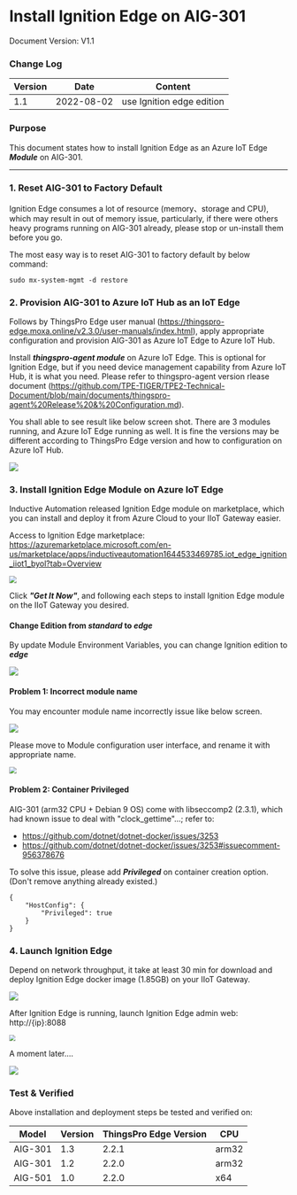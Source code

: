 # Install Ignition Edge on AIG-301

Document Version: V1.1

### Change Log

| Version | Date       | Content                   |
| ------- | ---------- | ------------------------- |
| 1.1     | 2022-08-02 | use Ignition edge edition |

### Purpose

This document states how to install Ignition Edge as an Azure IoT Edge ***Module*** on AIG-301.

---

### 1. Reset AIG-301 to Factory Default

Ignition Edge consumes a lot of resource (memory、storage and CPU), which may result in out of memory issue, particularly, if there were others heavy programs running on AIG-301 already, please stop or un-install them before you go.

The most easy way is to reset AIG-301 to factory default by below command:

```
sudo mx-system-mgmt -d restore
```



### 2. Provision AIG-301 to Azure IoT Hub as an IoT Edge

Follows by ThingsPro Edge user manual (https://thingspro-edge.moxa.online/v2.3.0/user-manuals/index.html), apply appropriate configuration and provision AIG-301 as Azure IoT Edge to Azure IoT Hub.



Install ***thingspro-agent module*** on Azure IoT Edge. This is optional for Ignition Edge, but if you need device management capability from Azure IoT Hub, it is what you need. Please refer to thingspro-agent version rlease document (https://github.com/TPE-TIGER/TPE2-Technical-Document/blob/main/documents/thingspro-agent%20Release%20&%20Configuration.md).



You shall able to see result like below screen shot. There are 3 modules running, and Azure IoT Edge running as well. It is fine the versions may be different according to ThingsPro Edge version and how to configuration on Azure IoT Hub.

![](https://thingspro.blob.core.windows.net/resource/document/tpe/AIE-UI.jpg)



### 3. Install Ignition Edge Module on Azure IoT Edge

Inductive Automation released Ignition Edge module on marketplace, which you can install and deploy it from Azure Cloud to your IIoT Gateway easier.

Access to Ignition Edge marketplace: https://azuremarketplace.microsoft.com/en-us/marketplace/apps/inductiveautomation1644533469785.iot_edge_ignition_iiot1_byol?tab=Overview

<img src="https://thingspro.blob.core.windows.net/resource/document/tpe/ignition-marketplace.jpg" style="zoom:80%;" />

Click ***"Get It Now"***, and following each steps to install Ignition Edge module on the IIoT Gateway you desired.



#### Change Edition from *standard* to *edge*

By update Module Environment Variables, you can change Ignition edition to ***edge***

![](https://thingspro.blob.core.windows.net/resource/document/tpe/ignition-module-edition-edge.jpg)



#### Problem 1: Incorrect module name

You may encounter module name incorrectly issue like below screen.

![](https://thingspro.blob.core.windows.net/resource/document/tpe/ignition-module-name-fail.jpg)

Please move to Module configuration user interface, and rename it with appropriate name.

<img src="https://thingspro.blob.core.windows.net/resource/document/tpe/ignition-module-name-ok.jpg" style="zoom:80%;" />



#### Problem 2: Container Privileged

AIG-301 (arm32 CPU + Debian 9 OS) come with libseccomp2 (2.3.1), which had known issue to deal with "clock_gettime"...; refer to:

- https://github.com/dotnet/dotnet-docker/issues/3253
- https://github.com/dotnet/dotnet-docker/issues/3253#issuecomment-956378676

To solve this issue, please add ***Privileged*** on container creation option. (Don't remove anything already existed.)

```
{
    "HostConfig": {
        "Privileged": true
    }
}
```



### 4. Launch Ignition Edge

Depend on network throughput, it take at least 30 min for download and deploy Ignition Edge docker image (1.85GB) on your IIoT Gateway.

![](https://thingspro.blob.core.windows.net/resource/document/tpe/ignition-module-ok.jpg)

After Ignition Edge is running, launch Ignition Edge admin web: http://{ip}:8088

<img src="https://thingspro.blob.core.windows.net/resource/document/tpe/ignition-module-web-1.jpg" style="zoom:70%;" />

A moment later....

![](https://thingspro.blob.core.windows.net/resource/document/tpe/ignition-module-web-2.jpg)



### Test & Verified 

Above installation and deployment steps be tested and verified on:

| Model   | Version | ThingsPro Edge Version | CPU   |
| ------- | ------- | ---------------------- | ----- |
| AIG-301 | 1.3     | 2.2.1                  | arm32 |
| AIG-301 | 1.2     | 2.2.0                  | arm32 |
| AIG-501 | 1.0     | 2.2.0                  | x64   |

